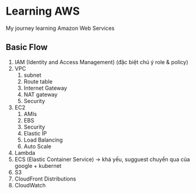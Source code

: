 # Learning AWS

My journey learning Amazon Web Services


## Basic Flow

1. IAM (Identity and Access Management) (đặc biệt chú ý role & policy)
2. VPC
    1. subnet
    2. Route table
    3. Internet Gateway
    4. NAT gateway
    5. Security
3. EC2
    1. AMIs
    2. EBS
    3. Security
    4. Elastic ÍP
    5. Load Balancing
    6. Auto Scale
4. Lambda
5. ECS (Elastic Container Service) -> khá yếu, sugguest chuyển qua của google + kubernet
6. S3
7. CloudFront Distributions
8. CloudWatch
